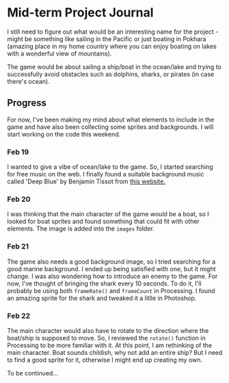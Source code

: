 # Mid-term Project Journal
I still need to figure out what would be an interesting name for the project - might be something like sailing in the Pacific or just boating in Pokhara (amazing place in my home country where you can enjoy boating on lakes with a wonderful view of mountains).

The game would be about sailing a ship/boat in the ocean/lake and trying to successfully avoid obstacles such as dolphins, sharks, or pirates (in case there's ocean).

## Progress
For now, I've been making my mind about what elements to include in the game and have also been collecting some sprites and backgrounds. I will start working on the code this weekend.

### Feb 19
I wanted to give a vibe of ocean/lake to the game. So, I started searching for free music on the web. I finally found a suitable background music called 'Deep Blue' by Benjamin Tissot from [this website.](https://www.bensound.com/royalty-free-music/track/deep-blue)

### Feb 20
I was thinking that the main character of the game would be a boat, so I looked for boat sprites and found something that could fit with other elements. The image is added into the ```images``` folder.

### Feb 21
The game also needs a good background image, so I tried searching for a good marine background. I ended up being satisfied with one, but it might change. I was also wondering how to introduce an enemy to the game. For now, I've thought of bringing the shark every 10 seconds. To do it, I'll probably be using both ```frameRate()``` and ```frameCount``` in Processing. I found an amazing sprite for the shark and tweaked it a litlle in Photoshop.

### Feb 22
The main character would also have to rotate to the direction where the boat/ship is supposed to move. So, I reviewed the ```rotate()``` function in Processing to be more familiar with it. At this point, I am rethinking of the main character. Boat sounds childish, why not add an entire ship? But I need to find a good sprite for it, otherwise I might end up creating my own.

To be continued...